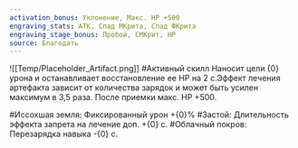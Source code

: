 ```yaml
---
activation_bonus: Уклонение, Макс. HP +500
engraving_stats: АТК, Спад МКрита, Спад ФКрита
engraving_stage_bonus: Пробой, СМКрит, HP
source: Благодать
---
```

![[Temp/Placeholder_Artifact.png]]
#Активный скилл
Наносит цели {0} урона и останавливает восстановление ее HP на 2 с.Эффект лечения артефакта зависит от количества зарядок и может быть усилен максимум в 3,5 раза.
После приемки макс. HP +500.

#Иссохшая земля: 
Фиксированный урон +{0}%
#Застой: 
Длительность эффекта запрета на лечение доп. +{0} с.
#Облачный покров: 
Перезарядка навыка -{0} с.
